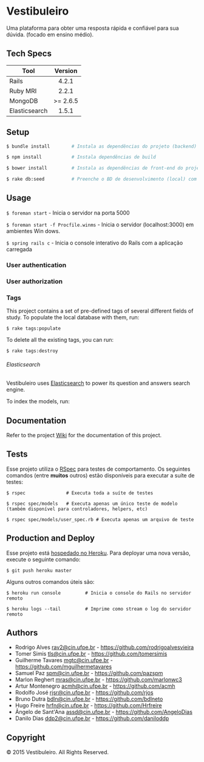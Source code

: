 # Vestibuleiro

Uma plataforma para obter uma resposta rápida e confiável para sua dúvida. (focado em ensino médio).

## Tech Specs

| Tool                                 | Version          |
| ------------------------------------ |:----------------:|
| Rails                                | 4.2.1            |
| Ruby MRI                             | 2.2.1            |
| MongoDB                              | >= 2.6.5         |
| Elasticsearch                        | 1.5.1            |

## Setup

```bash
$ bundle install        # Instala as dependências do projeto (backend)

$ npm install           # Instala dependências de build

$ bower install         # Instala as dependências de front-end do projeto

$ rake db:seed          # Preenche o BD de desenvolvimento (local) com alguns dados prontos
```

## Usage

`$ foreman start`   - Inicia o servidor na porta 5000

`$ foreman start -f Procfile.winms`  - Inicia o servidor (localhost:3000) em ambientes Win
dows.

`$ spring rails c`  - Inicia o console interativo do Rails com a aplicação carregada

### User authentication

### User authorization

### Tags

This project contains a set of pre-defined tags of several different fields of study.
To populate the local database with them, run:

`$ rake tags:populate`

To delete all the existing tags, you can run:

`$ rake tags:destroy`

###### Elasticsearch

Vestibuleiro uses [Elasticsearch] to power its question and answers search engine.

To index the models, run:

## Documentation

Refer to the project [Wiki] for the documentation of this project.

## Tests

Esse projeto utiliza o [RSpec] para testes de comportamento. Os seguintes comandos (entre **muitos** outros) estão disponíveis para executar a suíte de testes:

```shell
$ rspec               # Executa toda a suíte de testes

$ rspec spec/models   # Executa apenas um único teste de modelo (também disponível para controladores, helpers, etc)

$ rspec spec/models/user_spec.rb # Executa apenas um arquivo de teste
```

## Production and Deploy

Esse projeto está [hospedado no Heroku]. Para deployar uma nova versão, execute o seguinte comando:

`$ git push heroku master`

Alguns outros comandos úteis são:

```shell
$ heroku run console         # Inicia o console do Rails no servidor remoto

$ heroku logs --tail         # Imprime como stream o log do servidor remoto
```

## Authors

* Rodrigo Alves <rav2@cin.ufpe.br> - https://github.com/rodrigoalvesvieira
* Tomer Simis <tls@cin.ufpe.br> - https://github.com/tomersimis
* Guilherme Tavares <mgtc@cin.ufpe.br> - https://github.com/mguilhermetavares
* Samuel Paz <spm@cin.ufpe.br> - https://github.com/pazspm
* Marlon Reghert <mras@cin.ufpe.br> - https://github.com/marlonwc3
* Artur Montenegro <acmh@cin.ufpe.br> - https://github.com/acmh
* Rodolfo José <rjsr@cin.ufpe.br> - https://github.com/rjos
* Bruno Dutra <bdln@cin.ufpe.br> - https://github.com/bdlneto
* Hugo Freire <hrfn@cin.ufpe.br> - https://github.com/Hrfreire
* Ângelo de Sant'Ana <assd@cin.ufpe.br> - https://github.com/AngeloDias
* Danilo Dias <ddp2@cin.ufpe.br> - https://github.com/daniloddp

## Copyright

© 2015 Vestibuleiro. All Rights Reserved.

[RSpec]: http://rspec.info
[hospedado no Heroku]: http://vestibuleiro.herokuapp.com
[Elasticsearch]: https://github.com/elastic/elasticsearch
[Wiki]: https://github.com/tomersimis/vestibuleiro/wiki
